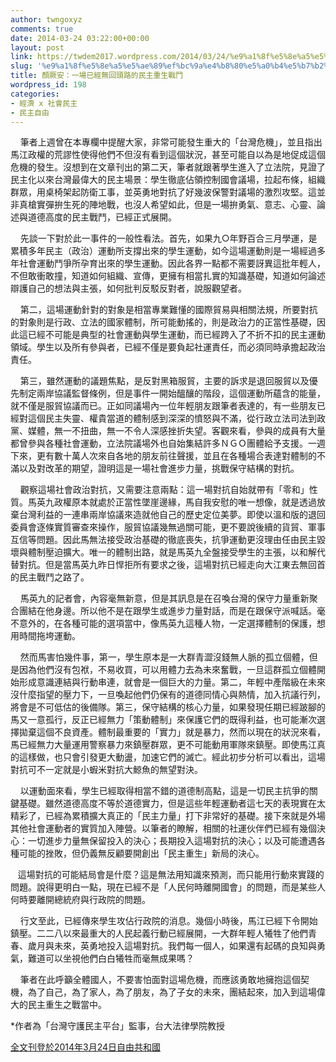 ```yaml
---
author: twngoxyz
comments: true
date: 2014-03-24 03:22:00+00:00
layout: post
link: https://twdem2017.wordpress.com/2014/03/24/%e9%a1%8f%e5%8e%a5%e5%ae%89%ef%bc%9a%e4%b8%80%e5%a0%b4%e5%b7%b2%e7%b6%93%e7%84%a1%e5%9b%9e%e9%a0%ad%e8%b7%af%e7%9a%84%e6%b0%91%e4%b8%bb%e9%87%8d%e7%94%9f%e6%88%b0%e9%ac%a5/
slug: '%e9%a1%8f%e5%8e%a5%e5%ae%89%ef%bc%9a%e4%b8%80%e5%a0%b4%e5%b7%b2%e7%b6%93%e7%84%a1%e5%9b%9e%e9%a0%ad%e8%b7%af%e7%9a%84%e6%b0%91%e4%b8%bb%e9%87%8d%e7%94%9f%e6%88%b0%e9%ac%a5'
title: 顏厥安：一場已經無回頭路的民主重生戰鬥
wordpress_id: 198
categories:
- 經濟 x 社會民主
- 民主自由
---
```


    筆者上週曾在本專欄中提醒大家，非常可能發生重大的「台灣危機」，並且指出馬江政權的荒謬性使得他們不但沒有看到這個狀況，甚至可能自以為是地促成這個危機的發生。沒想到在文章刊出的第二天，筆者就跟著學生進入了立法院，見證了民主化以來台灣最偉大的民主場景：學生徹底佔領控制國會議場，拉起布條，組織群眾，用桌椅架起防衛工事，並英勇地對抗了好幾波保警對議場的激烈攻堅。這並非真槍實彈拚生死的陣地戰，也沒人希望如此，但是一場拚勇氣、意志、心靈、論述與道德高度的民主戰鬥，已經正式展開。

  


    先談一下對於此一事件的一般性看法。首先，如果九○年野百合三月學運，是累積多年民主（政治）運動所支撐出來的學生運動，如今這場運動則是一場經過多年社會運動鬥爭所孕育出來的學生運動。因此各界一點都不需要訝異這批年輕人，不但敢衝敢撞，知道如何組織、宣傳，更擁有相當扎實的知識基礎，知道如何論述辯護自己的想法與主張，如何批判反駁反對者，說服觀望者。

  


    第二，這場運動針對的對象是相當專業難懂的國際貿易與相關法規，所要對抗的對象則是行政、立法的國家體制，所可能動搖的，則是政治力的正當性基礎，因此這已經不可能是典型的社會運動與學生運動，而已經跨入了不折不扣的民主運動領域。學生以及所有參與者，已經不僅是要負起社運責任，而必須同時承擔起政治責任。

  


    第三，雖然運動的議題焦點，是反對黑箱服貿，主要的訴求是退回服貿以及優先制定兩岸協議監督條例，但是事件一開始醞釀的階段，這個運動所蘊含的能量，就不僅是服貿協議而已。正如同議場內一位年輕朋友跟筆者表達的，有一些朋友已經對這個民主失靈、權貴當道的體制感到深深的憤怒與不滿，從行政立法司法到政黨、媒體，無一不扭曲，無一不令人深感挫折失望。客觀來看，參與的成員有大量都曾參與各種社會運動，立法院議場外也自始集結許多ＮＧＯ團體給予支援。一週下來，更有數十萬人次來自各地的朋友前往聲援，並且在各種場合表達對體制的不滿以及對改革的期望，證明這是一場社會進步力量，挑戰保守結構的對抗。

  


    觀察這場社會政治對抗，又需要注意兩點：這一場對抗自始就帶有「零和」性質。馬英九政權原本就處於正當性墜崖邊緣，馬自我安慰的唯一想像，就是透過放棄台灣利益的一連串兩岸協議來造就他自己的歷史定位美夢。即使以溫和版的退回委員會逐條實質審查來操作，服貿協議幾無過關可能，更不要說後續的貨貿、軍事互信等問題。因此馬無法接受政治基礎的徹底喪失，抗爭運動更沒理由任由民主毀壞與體制壓迫擴大。唯一的體制出路，就是馬英九全盤接受學生的主張，以和解代替對抗。但是當馬英九昨日悍拒所有要求之後，這場對抗已經走向大江東去無回首的民主戰鬥之路了。

  


    馬英九的記者會，內容毫無新意，但是其訊息是在召喚台灣的保守力量重新聚合團結在他身邊。所以他不是在跟學生或進步力量對話，而是在跟保守派喊話。毫不意外的，在各種可能的選項當中，像馬英九這種人物，一定選擇體制的保護，想用時間拖垮運動。

  


    然而馬害怕幾件事，第一，學生原本是一大群青澀沒錢無人脈的孤立個體，但是因為他們沒有包袱，不易收買，可以用體力去為未來奮戰，一旦這群孤立個體開始形成意識連結與行動串連，就會是一個巨大的力量。第二，年輕中產階級在未來沒什麼指望的壓力下，一旦喚起他們仍保有的道德同情心與熱情，加入抗議行列，將會是不可低估的後備隊。第三，保守結構的核心力量，如果發現任期已經跛腳的馬又一意孤行，反正已經無力「策動體制」來保護它們的既得利益，也可能漸次選擇拋棄這個不良資產。體制最重要的「實力」就是暴力，然而以現在的狀況來看，馬已經無力大量運用警察暴力來鎮壓群眾，更不可能動用軍隊來鎮壓。即使馬江真的這樣做，也只會引發更大動盪，加速它們的滅亡。經此初步分析可以看出，這場對抗可不一定就是小蝦米對抗大鯨魚的無望對決。

  


    以運動面來看，學生已經取得相當不錯的道德制高點，這是一切民主抗爭的關鍵基礎。雖然道德高度不等於道德實力，但是這些年輕運動者這七天的表現實在太精彩了，已經為累積擴大真正的「民主力量」打下非常好的基礎。接下來就是外場其他社會運動者的實質加入陣營。以筆者的瞭解，相關的社運伙伴們已經有幾個決心：一切進步力量無保留投入的決心；長期投入這場對抗的決心；以及可能遭遇各種可能的挫敗，但仍義無反顧要開創出「民主重生」新局的決心。

   這場對抗的可能結局會是什麼？這是無法用知識來預測，而只能用行動來實踐的問題。說得更明白一點，現在已經不是「人民何時離開國會」的問題，而是某些人何時要離開總統府與行政院的問題。

  


    行文至此，已經傳來學生攻佔行政院的消息。幾個小時後，馬江已經下令開始鎮壓。二二八以來最重大的人民起義行動已經展開，一大群年輕人犧牲了他們青春、歲月與未來，英勇地投入這場對抗。我們每一個人，如果還有起碼的良知與勇氣，難道可以坐視他們白白犧牲而毫無成果嗎？

  


    筆者在此呼籲全體國人，不要害怕面對這場危機，而應該勇敢地擁抱這個契機，為了自己，為了家人，為了朋友，為了子女的未來，團結起來，加入到這場偉大的民主重生之戰當中。

  


*作者為「台灣守護民主平台」監事，台大法律學院教授

[全文刊登於2014年3月24日自由共和國](http://news.ltn.com.tw/news/opinion/paper/764662)

  

